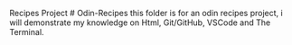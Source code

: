 Recipes Project # Odin-Recipes
this folder is for an odin recipes project, i will demonstrate my knowledge on Html, Git/GitHub, VSCode and The Terminal. 